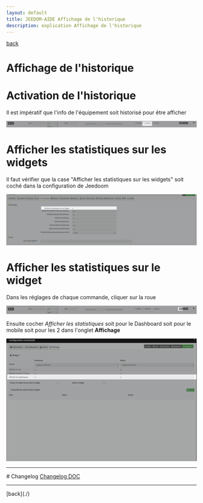 ```yaml
---
layout: default
title: JEEDOM-AIDE Affichage de l'historique
description: explication Affichage de l'historique
---
```

[back](./)
# Affichage de l'historique

# Activation de l'historique
Il est impératif que l'info de l'équipement soit historisé pour être afficher
<p><img src="../img/Image_Stats_Activation.png" alt="Error" /></p>

# Afficher les statistiques sur les widgets
Il faut vérifier que la case "Afficher les statistiques sur les widgets" soit coché dans la configuration de Jeedoom
<p><img src="../img/Image_Stats_Activation_V4.png" alt="Config V4" /></p>

# Afficher les statistiques sur le widget
Dans les réglages de chaque commande, cliquer sur la roue
<p><img src="../img/Image_Stats_Acces.png" alt="Acces config" /></p>
Ensuite cocher <i>Afficher les statistiques</i> soit pour le Dashboard soit pour le mobile soit pour les 2 dans l'onglet <b>Affichage</b>
<p><img src="../img/Image_Stats_Cocher.png" alt="Cocher" /></p>
<hr />
# Changelog
<a href="https://github.com/JEALG/JEEDOM-Widget_JAG-doc/commits/master">Changelog DOC</a>

<hr />
[back](./)